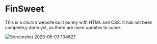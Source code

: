 # FinSweet
This is a church website built purely with HTML and CSS. It has not been complete;y done yet, as there are more updates to come.

![Screenshot 2023-05-03 104627](https://user-images.githubusercontent.com/99284883/236226054-e21cfce4-f8b4-42f4-889e-136577cfb82a.png)
